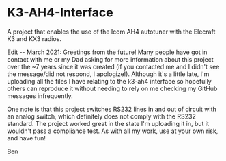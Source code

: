 K3-AH4-Interface
================

A project that enables the use of the Icom AH4 autotuner with the Elecraft K3 and KX3 radios.

Edit -- March 2021: Greetings from the future! Many people have got in contact with me or my Dad asking for more information about this project over the ~7 years since it was created (if you contacted me and I didn't see the message/did not respond, I apologize!). Although it's a little late, I'm uploading all the files I have relating to the k3-ah4 interface so hopefully others can reproduce it without needing to rely on me checking my GitHub messages infrequently.

One note is that this project switches RS232 lines in and out of circuit with an analog switch, which definitely does not comply with the RS232 standard. The project worked great in the state I'm uploading it in, but it wouldn't pass a compliance test. As with all my work, use at your own risk, and have fun!

Ben